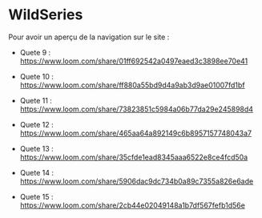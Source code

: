 # WildSeries

Pour avoir un aperçu de la navigation sur le site :

- Quete 9 :
https://www.loom.com/share/01ff692542a0497eaed3c3898ee70e41

- Quete 10 :
https://www.loom.com/share/ff880a55bd9d4a9ab3d9ae01007fd1bf

- Quete 11 : 
https://www.loom.com/share/73823851c5984a06b77da29e245898d4

- Quete 12 :
https://www.loom.com/share/465aa64a892149c6b8957157748043a7

- Quete 13 :
https://www.loom.com/share/35cfde1ead8345aaa6522e8ce4fcd50a

- Quete 14 :
https://www.loom.com/share/5906dac9dc734b0a89c7355a826e6ade

- Quete 15 :
https://www.loom.com/share/2cb44e02049148a1b7df567fefb1d56e
